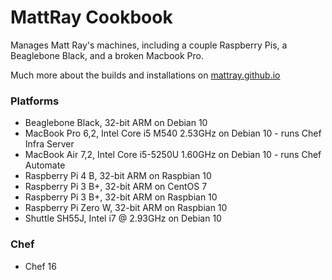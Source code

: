 # MattRay Cookbook

Manages Matt Ray's machines, including a couple Raspberry Pis, a Beaglebone Black, and a broken Macbook Pro.

Much more about the builds and installations on [mattray.github.io](https://mattray.github.io)

### Platforms

- Beaglebone Black, 32-bit ARM on Debian 10
- MacBook Pro 6,2, Intel Core i5 M540 2.53GHz on Debian 10 - runs Chef Infra Server
- MacBook Air 7,2, Intel Core i5-5250U 1.60GHz on Debian 10 - runs Chef Automate
- Raspberry Pi 4 B, 32-bit ARM on Raspbian 10
- Raspberry Pi 3 B+, 32-bit ARM on CentOS 7
- Raspberry Pi 3 B+, 32-bit ARM on Raspbian 10
- Raspberry Pi Zero W, 32-bit ARM on Raspbian 10
- Shuttle SH55J, Intel i7 @ 2.93GHz on Debian 10

### Chef

- Chef 16

